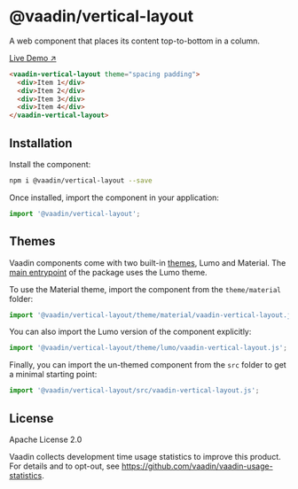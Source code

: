 # @vaadin/vertical-layout

A web component that places its content top-to-bottom in a column.

[Live Demo ↗](https://vaadin.com/docs/latest/ds/components/basic-layouts/#horizontal-layout)

```html
<vaadin-vertical-layout theme="spacing padding">
  <div>Item 1</div>
  <div>Item 2</div>
  <div>Item 3</div>
  <div>Item 4</div>
</vaadin-vertical-layout>
```

## Installation

Install the component:

```sh
npm i @vaadin/vertical-layout --save
```

Once installed, import the component in your application:

```js
import '@vaadin/vertical-layout';
```

## Themes

Vaadin components come with two built-in [themes](https://vaadin.com/docs/latest/ds/customization/using-themes),
Lumo and Material. The [main entrypoint](https://github.com/vaadin/web-components/blob/master/packages/vertical-layout/vaadin-vertical-layout.js)
of the package uses the Lumo theme.

To use the Material theme, import the component from the `theme/material` folder:

```js
import '@vaadin/vertical-layout/theme/material/vaadin-vertical-layout.js';
```

You can also import the Lumo version of the component explicitly:

```js
import '@vaadin/vertical-layout/theme/lumo/vaadin-vertical-layout.js';
```

Finally, you can import the un-themed component from the `src` folder to get a minimal starting point:

```js
import '@vaadin/vertical-layout/src/vaadin-vertical-layout.js';
```

## License

Apache License 2.0

Vaadin collects development time usage statistics to improve this product.
For details and to opt-out, see https://github.com/vaadin/vaadin-usage-statistics.
